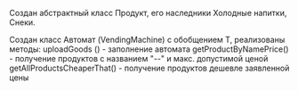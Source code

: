 Создан абстрактный класс Продукт, его наследники Холодные напитки, Снеки.

Создан класс Автомат (VendingMachine) с обобщением T, реализованы методы:
uploadGoods () - заполнение автомата
getProductByNamePrice() - получение продуктов с названием "--" и макс. допустимой ценой
getAllProductsCheaperThat() - получение продуктов дешевле заявленной цены